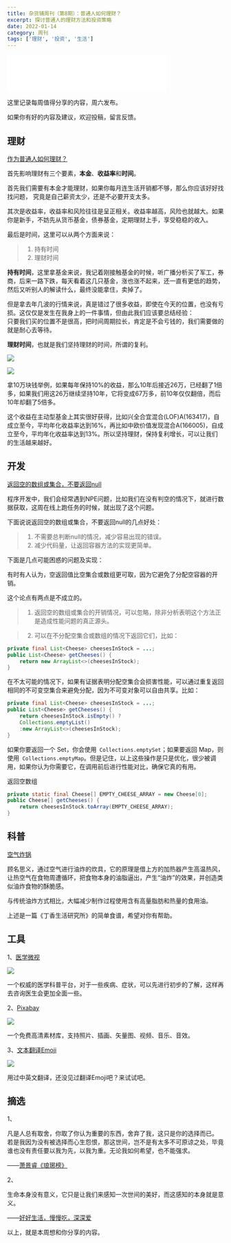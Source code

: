 ```yaml
---
title: 杂货铺周刊（第8期）：普通人如何理财？
excerpt: 探讨普通人的理财方法和投资策略
date: 2022-01-14
category: 周刊
tags: ['理财', '投资', '生活']
---
```


<iframe frameborder="no" border="0" marginwidth="0" marginheight="0" width=370 height=86 src="//music.163.com/outchain/player?type=2&id=1901371647&auto=0&height=66"></iframe>

这里记录每周值得分享的内容，周六发布。

如果你有好的内容及建议，欢迎投稿，留言反馈。

<!--more-->

## 理财

[作为普通人如何理财？](https://m.weibo.cn/detail/4725125168236139 "作为普通人如何理财？")

首先影响理财有三个要素，**本金**、**收益率**和**时间**。

首先我们需要有本金才能理财，如果你每月连生活开销都不够，那么你应该好好找找问题，
究竟是自己薪资太少，还是不必要开支太多。

其次是收益率，收益率和风险往往是呈正相关。收益率越高，风险也就越大。如果你是新手，不妨先从货币基金，债券基金，定期理财上手，享受稳稳的收入。

最后是时间，这里可以从两个方面来说：  
> 1. 持有时间  
> 2. 理财时间

**持有时间**，这里拿基金来说，我记着刚接触基金的时候，听广播分析买了军工，券商，后来一路下跌，每天看着这几只基金，涨也涨不起来，还一直有更低的趋势，然后又听别人的解读什么，最终没能拿住，卖掉了。

但是拿去年几波的行情来说，真是错过了很多收益，即使在今天的位置，也没有亏损。这仅仅是发生在我身上的一件事情，但由此我们应该要总结经验：  
只要我们买的位置不是很高，把时间周期拉长，肯定是不会亏钱的，我们需要做的就是耐心去等待。

**理财时间**，也就是我们坚持理财的时间，所谓的复利。

![](https://api2.mubu.com/v3/document_image/212ba8ab-1340-4ac7-b4e4-b75f78a8f0d8-977367.jpg)

![](https://api2.mubu.com/v3/document_image/162bf6e0-6751-4dc0-b054-9cea82fa31de-977367.jpg)

拿10万块钱举例，如果每年保持10%的收益，那么10年后接近26万，已经翻了1倍多，如果我们用这26万继续坚持10年，它将变成67万多，前10年仅仅翻倍，而后10年却翻了5倍多。

这个收益在主动型基金上其实很好获得，比如兴全合宜混合(LOF)A(163417)，自成立至今，平均年化收益率达到16%，再比如中欧价值发现混合A(166005)，自成立至今，平均年化收益率达到13%。所以坚持理财，保持复利增长，可以让我们的生活越来越好。



## 开发

[返回空的数组或集合，不要返回null](https://github.com/clxering/Effective-Java-3rd-edition-Chinese-English-bilingual "返回空的数组或集合，不要返回null")

程序开发中，我们会经常遇到NPE问题，比如我们在没有判空的情况下，就进行数据获取，这周在线上跑任务的时候，就出现了这个问题。

下面说说返回空的数组或集合，不要返回null的几点好处：

> 1. 不需要总判断null的情况，减少容易出现的错误。
> 2. 减少代码量，让返回容器方法的实现更简单。

下面是几点可能困惑的问题及实现：

有时有人认为，空返回值比空集合或数组更可取，因为它避免了分配空容器的开销。

这个论点有两点是不成立的。
> 1. 返回空的数组或集合的开销情况，可以忽略，除非分析表明这个方法正是造成性能问题的真正源头。

> 2. 可以在不分配空集合或数组的情况下返回它们，比如：
```java
private final List<Cheese> cheesesInStock = ...;
public List<Cheese> getCheeses() {
    return new ArrayList<>(cheesesInStock);
}
```

在不太可能的情况下，如果有证据表明分配空集合会损害性能，可以通过重复返回相同的不可变空集合来避免分配，因为不可变对象可以自由共享。比如：
```java
private final List<Cheese> cheesesInStock = ...;
public List<Cheese> getCheeses() {
    return cheesesInStock.isEmpty() ? 
    Collections.emptyList() 
    :new ArrayList<>(cheesesInStock);
}
```
如果你要返回一个 Set，你会使用` Collections.emptySet`；如果要返回 Map，则使用` Collections.emptyMap`。但是记住，以上这些操作是只是优化，很少被调用，如果你认为你需要它，在调用前后进行性能对比，确保它真的有用。

返回空数组

```java
private static final Cheese[] EMPTY_CHEESE_ARRAY = new Cheese[0];
public Cheese[] getCheeses() {
    return cheesesInStock.toArray(EMPTY_CHEESE_ARRAY);
}
```

## 科普

[空气炸锅](https://mp.weixin.qq.com/s/-tCpNkT5w6s_nd_u9YMMfw "空气炸锅")

顾名思义，通过空气进行油炸的炊具，它的原理是借上方的加热器产生高温热风，让热空气在食物周遭循环，把食物本身的油脂逼出，产生“油炸”的效果，并创造类似油炸食物的酥脆感。

与传统油炸方式相比，大幅减少制作过程使用含有高量脂肪和热量的食用油。

上述是一篇《丁香生活研究所》的简单食谱，希望对你有帮助。


## 工具

1、[医学微视](https://www.mvyxws.com/ "医学微视")

![](https://api2.mubu.com/v3/document_image/d91f5b8b-7002-48b7-9bd5-a0ac602063dc-977367.jpg)

一个权威的医学科普平台，对于一些疾病、症状，可以先进行初步的了解，这样再去咨询医生会更加全面一些。

2、[Pixabay](https://pixabay.com/zh/ "Pixabay")

![](https://api2.mubu.com/v3/document_image/e425d9aa-9a98-402e-b10b-1c3a63d21fed-977367.jpg)

一个免费高清素材库，支持照片、插画、矢量图、视频、音乐、音效。

3、[文本翻译Emoji](https://translate.yandex.com/?lang=zh-emj "文本翻译Emoji")

![](https://api2.mubu.com/v3/document_image/b458be71-5b6c-4c71-ba66-9227041077bf-977367.jpg)

用过中英文翻译，还没见过翻译Emoji吧？来试试吧。


## 摘选

1、

凡是人总有取舍，你取了你认为重要的东西，舍弃了我，这只是你的选择而已。  
若是我因为没有被选择而心生怨恨，那这世间，岂不是有太多不可原谅之处，毕竟谁也没有责任要以我为先，以我为重。无论我如何希望，也不能强求。

——[萧景睿《琅琊榜》](https://mr.baidu.com/r/zGNli9Asne?f=cp&u=1af408d9cf743d3b "萧景睿《琅琊榜》")



2、

生命本身没有意义，它只是让我们来感知一次世间的美好，而这感知的本身就是意义。

——[好好生活，慢慢吃，深深爱](https://mp.weixin.qq.com/s/7JuSzJzcE3StZcNQpUek2g "好好生活，慢慢吃，深深爱")


以上，就是本周想和你分享的内容。
